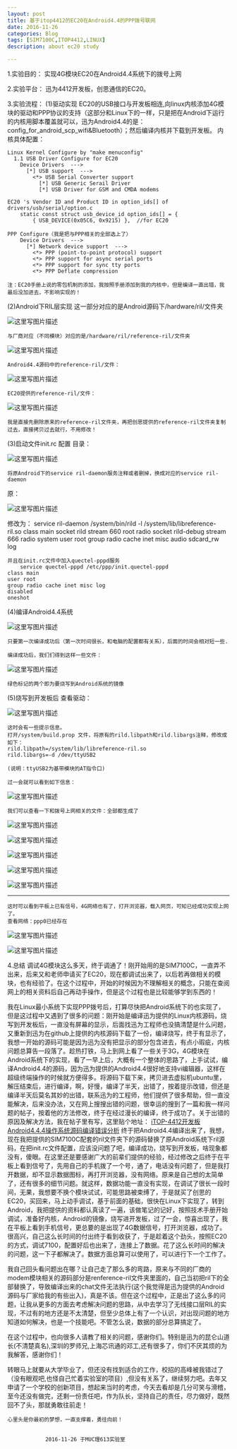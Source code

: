```yaml
---
layout: post
title: 基于itop4412的EC20在Android4.4的PPP拨号联网
date: 2016-11-26
categories: Blog
tags: [SIM7100C,ITOP4412,LINUX]
description: about ec20 study

---
```


1.实验目的：
	实现4G模块EC20在Android4.4系统下的拨号上网

2.实验平台：
	迅为4412开发板，创思通信的EC20。

3.实验流程：
 (1)驱动实现
	EC20的USB接口与开发板相连,向linux内核添加4G模块的驱动和PPP协议的支持（这部分和Linux下的一样，只是把在Android下运行的内核用脚本覆盖就可以，迅为Android4.4的是：config_for_android_scp_wifi&Bluetooth）；然后编译内核并下载到开发板。
内核具体配置：

	Linux Kernel Configure by "make menuconfig"
	  1.1 USB Driver Configure for EC20
	    Device Drivers  --->
	      [*] USB support  --->
	        <*> USB Serial Converter support
	          [*] USB Generic Serail Driver
	          [*] USB Driver for GSM and CMDA modems

	EC20 's Vendor ID and Product ID in option_ids[] of drivers/usb/serial/option.c
		static const struct usb_device_id option_ids[] = {
			{ USB_DEVICE(0x05C6, 0x9215) },  //for EC20

	PPP Configure（我是把与PPP相关的全部选上了）
	    Device Drivers  --->
	      [*] Network device support  --->
	        <*> PPP (point-to-point protocol) support
	        <*> PPP support for async serial ports
	        <*> PPP support for sync tty ports
	        <*> PPP Deflate compression

	注：EC20手册上说的零包机制的添加，我按照手册添加到我的内核中，但是编译一直出错，我最后没加进去，不影响实现的！

 (2)Android下RIL层实现
	这一部分对应的是Android源码下/hardware/ril/文件夹
	
![这里写图片描述](http://img.blog.csdn.net/20161126171511040)

	与厂商对应（不同模块）对应的是/hardware/ril/reference-ril/文件夹
	
![这里写图片描述](http://img.blog.csdn.net/20161126171542909)

	Android4.4源码中的reference-ril/文件：
	
![这里写图片描述](http://img.blog.csdn.net/20161126171623738)

	EC20提供的reference-ril/文件：
	
![这里写图片描述](http://img.blog.csdn.net/20161126171704614)

	我是直接先删除原来的reference-ril文件夹，再把创思提供的reference-ril文件夹复制过去，直接拷贝过去就行，不用修改！

 (3)启动文件init.rc 配置
目录：

![这里写图片描述](http://img.blog.csdn.net/20161126171759975)

	将原Android下的service ril-daemon服务注释或者删掉，换成对应的service ril-daemon
原：

![这里写图片描述](http://img.blog.csdn.net/20161126171833007)

修改为：
	service ril-daemon /system/bin/rild -l /system/lib/libreference-ril.so
	class main
	socket rild stream 660 root radio 
	socket rild-debug stream 666 radio system 
	user root 
	group radio cache inet misc audio sdcard_rw log



	并且在init.rc文件中加入quectel-pppd服务
		service quectel-pppd /etc/ppp/init.quectel-pppd
	class main
	user root
	group radio cache inet misc log
	disabled
	oneshot

 (4)编译Android4.4系统

![这里写图片描述](http://img.blog.csdn.net/20161126172225434)

	只要第一次编译成功后（第一次时间很长，和电脑的配置都有关系），后面的时间会相对短一些.

	编译成功后，我们们得到这样一些文件：
	
![这里写图片描述](http://img.blog.csdn.net/20161126172301826)

	绿色标记的两个即为要烧写到Android系统的镜像

 (5)烧写到开发板后
	查看驱动：
	
![这里写图片描述](http://img.blog.csdn.net/20161126172405890)

	这时会有一些提示信息。
	打开/system/build.prop 文件，将原有的rild.libpath和rild.libargs注释，修改成如下：
	rild.libpath=/system/lib/libreference-ril.so
	rild.libargs=-d /dev/ttyUSB2

	(说明：ttyUSB2为基带模块的AT指令口)

	过一会就可以看到如下信息：
	
![这里写图片描述](http://img.blog.csdn.net/20161126172614253)

	我们可以查看一下和拨号上网相关的文件：全部都生成了
	
![这里写图片描述](http://img.blog.csdn.net/20161126172645795)

![这里写图片描述](http://img.blog.csdn.net/20161126172659982)

![这里写图片描述](http://img.blog.csdn.net/20161126172708826)

![这里写图片描述](http://img.blog.csdn.net/20161126172716889)

![这里写图片描述](http://img.blog.csdn.net/20161126172724317)

***
	这时可以看到平板上已有信号，4G网络也有了，打开浏览器，载入网页，可知已经成功实现上网了。
	查看网络：ppp0已经存在
![这里写图片描述](http://img.blog.csdn.net/20161126172754771)

![这里写图片描述](http://img.blog.csdn.net/20161126172812881)


 4.总结
   调试4G模块这么多天，终于调通了！刚开始用的是SIM7100C，一直弄不出来，后来又和老师申请买了EC20，现在都调试出来了，以后若再做相关的模块，也有经验了。在这个过程中，开始的时候因为不理解相关的概念，只能在查阅网上的相关资料后自己再动手操作，但是这个过程也是比较能够学到东西的！
 
   我在Linux最小系统下实现PPP拨号后，打算尽快把Android系统下的也实现了，但是这过程中又遇到了很多的问题：刚开始是编译迅为提供的Linux内核源码，烧写到开发板后，一直没有屏幕的显示，后面找迅为工程师也没搞清楚是什么问题，又重新到迅为在github上提供的内核源码下载了一份，编译烧写，终于有显示了，我想一开始的源码可能是因为迅为没有把显示的部分包含进去，有点小瑕疵，内核问题总算告一段落了。趁热打铁，马上到网上看了一些关于3G，4G模块在Android系统下的实现，看了一早上后，大概有一个整体的思路了，上手试试，编译Android4.4的源码，因为迅为提供的Android4.4很好地支持vi编辑器，这样在超级终端操作的时候就方便得多。将源码下载下来，拷贝进去虚拟机ubuntu里，解压结束后，进行编译，啊，好慢，编译了半天，出错了，按着提示改错，但还是编译半天后莫名其妙的出错，联系迅为的工程师，他们提供了很多帮助，但一直没能解决，后来没办法，又在网上搜搜出错的问题，很幸运的搜到了一篇和我一样问题的帖子，按着他的方法修改，终于在经过漫长的编译，终于成功了。关于出错的原因及解决方法，我在帖子里有写，这里贴个地址：
[iTOP-4412开发板Android4.4.4操作系统源码编译错误分析](http://blog.csdn.net/wwt18811707971/article/details/52299633)
终于把Android4.4编译出来了，我想，现在我把提供的SIM7100C配套的ril文件夹下的源码替换了原Android系统下ril源码，在把init.rc文件配置，应该没问题了吧，编译成功，烧写到开发板，啥现象都没有，傻眼。在这里还是要感谢广大的前辈们提供的经验，经过修改之后终于在平板上看到信号了，先用自己的手机拨了一个号，通了，电话没有问题了，但是我打开数据，却不显示数据图标，再打开浏览器，没有网络。原来是自己想的太简单了，还有很多的细节问题。就这样，数据功能一直没有实现，在调试了很长一段时间，无果，我想要不换个模块试试，可能思路被束缚了，于是就买了创思的EC20，买回来，马上动手调试，基于前面的基础，很快在Linux下实现了，转到Android，我把提供的资料都认真读了一遍，该做笔记的记好，按照技术手册开始调试，准备好内核，Android的镜像，烧写进开发板，过了一会，惊喜出现了，我在平板上看到手机信号，更总要的是出现了4G数据信号，打开浏览器，成功了。很高兴，自己这么长时间的付出终于看到收获了，于是趁着这个劲头，按照EC20的方式，调试7100，配置好后也出来了，连接上了数据。花了这么长时间的解决的问题，这一下子都解决了。数据方面总算可以使用了，可以进行下一个工作了。
 
   我自己回头看问题出在哪？让自己走了那么多的弯路，原来与不同的厂商的modem模块相关的源码部分是renference-ril文件夹里面的，自己当初把ril下的全部替换了，导致编译出来的chat文件无法执行(这个我觉得是迅为提供的Android源码与厂家给我的有些出入)，真是不该。但在这个过程中，正是出了这么多的问题，让我从更多的方面去考虑解决问题的思路，从中去学习了无线接口层RIL的实现，不过有的地方还是不太清楚，但至少总体上有了一个认识，对出现问题的地方知道如何解决，也是一个技能吧。不管怎么说，数据的部分总算搞定了。
 
   在这个过程中，也向很多人请教了相关的问题，感谢你们。特别是迅为的昆仑山道长(不清楚真名),深圳的罗师兄,上海芯讯通的邓工,还有很多了，你们不厌其烦的为我解答，感谢你们！

   转眼马上就要从大学毕业了，但还没有找到适合的工作，校招的高峰被我错过了（没有眼观吧,也怪自己忙着实验室的项目）,但没有关系了，继续努力吧。去年又申请了一个学校的创新项目，想起来当时的考虑，今天去看却是几分可笑与滑稽，至今还没有做完，还剩一份责任吧，作为队长，坚持自己的责任，尽力做好，既然回不了头，那就勇敢往前走！

	心里头是你最初的梦想，一直支撑着，勇往向前！


		        2016-11-26 于MUC理613实验室
